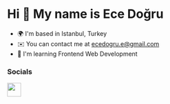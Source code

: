 Hi 👋 My name is Ece Doğru
==========================  
* 🌍  I'm based in Istanbul, Turkey 
* ✉️  You can contact me at [ecedogru.e@gmail.com](mailto:ecedogru.e@gmail.com) 
* 🧠  I'm learning Frontend Web Development

 ### Socials 
 <p align="left"> <a href="https://discord.com/users/ece2868" target="_blank"
 rel="noreferrer"><img src="https://raw.githubusercontent.com/danielcranney/readme
 -generator/main/public/icons/socials/discord.svg" width="32" height="32" /></a></p>
